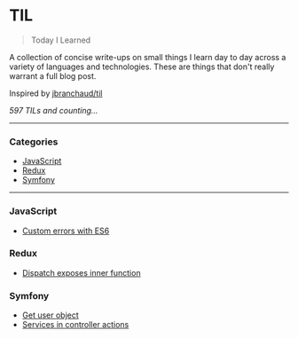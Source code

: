 # TIL

> Today I Learned

A collection of concise write-ups on small things I learn day to day across a
variety of languages and technologies. These are things that don't really
warrant a full blog post.

Inspired by [jbranchaud/til](https://github.com/jbranchaud/til)

_597 TILs and counting..._

---

### Categories

* [JavaScript](#javascript)
* [Redux](#redux)
* [Symfony](#symfony)

---

### JavaScript

* [Custom errors with ES6](javascript/custom-errors-with-es6.md)

### Redux

* [Dispatch exposes inner function](redux/dispatch-exposes-inner-function.md)

### Symfony

* [Get user object](symfony/get-user-object.md)
* [Services in controller actions](symonfy/services-in-controller-actions.md)